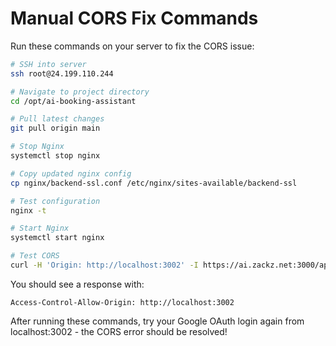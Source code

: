 # Manual CORS Fix Commands

Run these commands on your server to fix the CORS issue:

```bash
# SSH into server
ssh root@24.199.110.244

# Navigate to project directory
cd /opt/ai-booking-assistant

# Pull latest changes
git pull origin main

# Stop Nginx
systemctl stop nginx

# Copy updated nginx config
cp nginx/backend-ssl.conf /etc/nginx/sites-available/backend-ssl

# Test configuration
nginx -t

# Start Nginx
systemctl start nginx

# Test CORS
curl -H 'Origin: http://localhost:3002' -I https://ai.zackz.net:3000/api/health
```

You should see a response with:
```
Access-Control-Allow-Origin: http://localhost:3002
```

After running these commands, try your Google OAuth login again from localhost:3002 - the CORS error should be resolved!